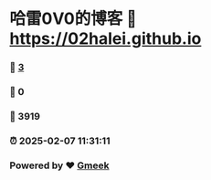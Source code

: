 # 哈雷0V0的博客 :link: https://02halei.github.io 
### :page_facing_up: [3](https://02halei.github.io/tag.html) 
### :speech_balloon: 0 
### :hibiscus: 3919 
### :alarm_clock: 2025-02-07 11:31:11 
### Powered by :heart: [Gmeek](https://github.com/Meekdai/Gmeek)
